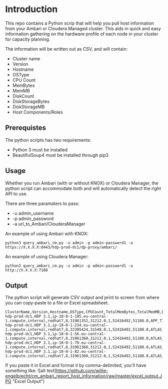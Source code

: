 # Introduction
This repo contains a Python scrip that will help you pull host information from your Ambari or Cloudera Managed cluster. This aids in quick and easy information gathering on the hardware profile of each node in your cluster for capacity planning. 

The information will be written out as CSV, and will contain:
* Cluster name
* Version
* Hostname
* OSType
* CPU Count
* MemBytes
* MemMB
* DiskCount
* DiskStorageBytes
* DiskStorageMB
* Host Components/Roles

## Prerequistes
The python scripts has two requirements:
* Python 3 must be installed
* BeautifulSoup4 must be installed through pip3

## Usage
Whether you run Ambari (with or without KNOX) or Cloudera Manager, the python script can accommodate both and will automatically detect the right API to use. 

There are three paramaters to pass:
* -u admin_username
* -p admin_password
* -a url_to_Ambari/ClouderaManager

An example of using Ambari with KNOX:
```
python3 query_ambari_cm.py -u admin -p admin-password1 -a https://X.X.X.X:8443/hdp-prod-dc1/dp-proxy/ambari/
```

An example of using Cloudera Manager:
```
python3 query_ambari_cm.py -u admin -p admin-password1 -a http://X.X.X.X:7180
```

## Output
The python script will generate CSV output and print to screen from where you can copy-paste to a file or Excel spreadsheet.

```
ClusterName,Version,Hostname,OSType,CPUCount,TotalMemBytes,TotalMemMB,DiskCount,TotalDiskStorage,TotalDiskStorageMB,HostComponents
hdp-prod-dc1,HDP 3.1,ip-10-0-1-195.eu-central-1.compute.internal,redhat7,8,31961352,31212.0,1,52416492,51188.0,APP_TIMELINE_SERVER;ATLAS_CLIENT;BEACON_SERVER;DATANODE;DATA_ANALYTICS_STUDIO_EVENT_PROCESSOR;DATA_ANALYTICS_STUDIO_WEBAPP;DP_PROFILER_AGENT;DRUID_BROKER;DRUID_COORDINATOR;DRUID_OVERLORD;DRUID_ROUTER;HBASE_CLIENT;HDFS_CLIENT;HISTORYSERVER;HIVE_CLIENT;HIVE_METASTORE;HIVE_SERVER;HIVE_SERVER_INTERACTIVE;INFRA_SOLR_CLIENT;KNOX_GATEWAY;LOGSEARCH_LOGFEEDER;MAPREDUCE2_CLIENT;NIFI_REGISTRY_MASTER;RANGER_ADMIN;RANGER_TAGSYNC;RANGER_USERSYNC;REGISTRY_SERVER;SECONDARY_NAMENODE;SPARK2_CLIENT;STREAMSMSGMGR;TEZ_CLIENT;YARN_CLIENT;ZOOKEEPER_CLIENT
hdp-prod-dc1,HDP 3.1,ip-10-0-1-234.eu-central-1.compute.internal,redhat7,8,32305424,31548.0,1,52416492,51188.0,ATLAS_CLIENT;DATANODE;HBASE_CLIENT;HBASE_REGIONSERVER;HDFS_CLIENT;HIVE_CLIENT;KAFKA_BROKER;LOGSEARCH_LOGFEEDER;MAPREDUCE2_CLIENT;METRICS_MONITOR;NIFI_MASTER;NODEMANAGER;SPARK2_CLIENT;TEZ_CLIENT;YARN_CLIENT;ZOOKEEPER_CLIENT;ZOOKEEPER_SERVER
hdp-prod-dc1,HDP 3.1,ip-10-0-1-56.eu-central-1.compute.internal,redhat7,8,31961360,31212.0,1,52416492,51188.0,ATLAS_CLIENT;ATLAS_SERVER;DATANODE;DRUID_HISTORICAL;DRUID_MIDDLEMANAGER;HBASE_CLIENT;HBASE_MASTER;HIVE_CLIENT;INFRA_SOLR;LIVY2_SERVER;LOGSEARCH_LOGFEEDER;LOGSEARCH_SERVER;MAPREDUCE2_CLIENT;METRICS_COLLECTOR;METRICS_GRAFANA;METRICS_MONITOR;NAMENODE;NIFI_CA;RESOURCEMANAGER;SPARK2_CLIENT;SPARK2_JOBHISTORYSERVER;SUPERSET;TEZ_CLIENT;ZOOKEEPER_CLIENT
hdp-prod-dc1,HDP 3.1,ip-10-0-1-79.eu-central-1.compute.internal,redhat7,8,31961360,31212.0,1,52416492,51188.0,ATLAS_CLIENT;DATANODE;HBASE_CLIENT;HBASE_REGIONSERVER;HDFS_CLIENT;HIVE_CLIENT;KAFKA_BROKER;LOGSEARCH_LOGFEEDER;MAPREDUCE2_CLIENT;METRICS_MONITOR;NIFI_MASTER;NODEMANAGER;SPARK2_CLIENT;TEZ_CLIENT;YARN_CLIENT;ZOOKEEPER_CLIENT;ZOOKEEPER_SERVER
hdp-prod-dc1,HDP 3.1,ip-10-0-1-82.eu-central-1.compute.internal,redhat7,8,31961360,31212.0,1,52416492,51188.0,ATLAS_CLIENT;DATANODE;HBASE_CLIENT;HBASE_REGIONSERVER;HDFS_CLIENT;HIVE_CLIENT;KAFKA_BROKER;LOGSEARCH_LOGFEEDER;MAPREDUCE2_CLIENT;METRICS_MONITOR;NIFI_MASTER;NODEMANAGER;SPARK2_CLIENT;TEZ_CLIENT;YARN_CLIENT;ZOOKEEPER_CLIENT;ZOOKEEPER_SERVER
```

If you paste it in Excel and format it by comma-delimited, you'll have something like:
![alt text]https://github.com/willie-engelbrecht/cm_ambari_report_host_information/raw/master/excel_output.JPG "Excel Output")
